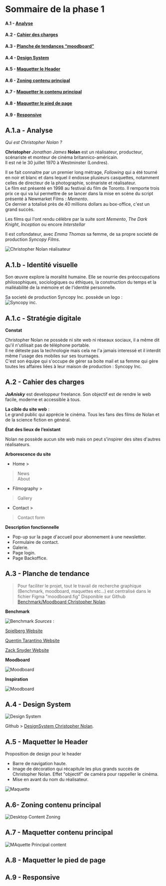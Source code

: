 # Sommaire de la phase 1 

#### A.1 - [Analyse](##A.1.a)
#### A.2 - [Cahier des charges](##A.2)
#### A.3 - [Planche de tendances “moodboard”](##A.3)
#### A.4 - [Design System](##A.4)
#### A.5 - [Maquetter le Header](##A.5)
#### A.6 - [Zoning contenu principal](##A.6)
#### A.7 - [Maquetter le contenu principal](##A.7)
#### A.8 - [Maquetter le pied de page](##A.8)
#### A.9 - [Responsive](##A.9)

## A.1.a - Analyse
_Qui est Christopher Nolan ?_

**Christopher** _Jonathan James_ **Nolan** est un réalisateur, producteur, scénariste et monteur de cinéma britannico-américain.  
Il est né le 30 juillet 1970 à Westminster (Londres).

Il se fait connaitre par un premier long métrage, *Following* qui a été tourné en noir et blanc et dans lequel il endosse plusieurs casquettes, notamment celles de directeur de la photographie, scénariste et réalisateur.  
Le film est présenté en 1998 au festival du film de Toronto. 
Il remporte trois prix ce qui va lui permettre de se lancer dans la mise en scène du script présenté à Newmarket Films : _Memento_.  
Ce dernier a totalisé près de 40 millions dollars au box-office, c'est un grand succès.

Les films qui l'ont rendu célèbre par la suite sont _Memento_, _The Dark Knight_, _Inception_ ou encore _Interstellar_

Il est cofondateur, avec _Emma Thomas_  sa femme, de sa propre societé de production _Syncopy Films_.

![Christopher Nolan réalisateur](images/Christopher-Nolan.jpg)

## A.1.b - Identité visuelle
Son œuvre explore la moralité humaine. Elle se nourrie des préoccupations philosophiques, sociologiques ou éthiques, la construction du temps et la malléabilité de la mémoire et de l'identité personnelle.  

Sa societé de production Syncopy Inc. possède un logo :  
![Syncopy inc.](images/syncopy.jpg)

## A.1.c - Stratégie digitale
**Constat**   

Christopher Nolan ne possède ni site web ni réseaux sociaux, il a même dit qu'il n'utilisait pas de téléphone portable.  
Il ne déteste pas la technologie mais cela ne l'a jamais interessé et il interdit même l'usage des mobiles sur ses tournages.  
C'est son équipe qui s'occupe de gérer sa boite mail et sa femme qui gère toutes les affaires liées à leur maison de production : Syncopy Inc.

## A.2 - Cahier des charges

***JoAnisky*** est developpeur freelance. Son objectif est de rendre le web facile, moderne et accessible à tous.

**La cible du site web** :  
  Le grand public qui apprécie le cinéma.
  Tous les fans des films de Nolan et de la science fiction en général.

**État des lieux de l’existant**
   
  Nolan ne possède aucun site web mais on peut s'inspirer des sites d'autres réalisateurs.

**Arborescence du site**
  
  
  - Home >
  > News  
  > About
  - Filmography >
  > Gallery
  - Contact >
  > Contact form

**Description fonctionnelle**
  - Pop-up sur la page d'accueil pour abonnement à une newsletter.
  - Formulaire de contact.
  - Galerie.
  - Page login.
  - Page Backoffice.

## A.3 - Planche de tendance
> Pour faciliter le projet, tout le travail de recherche graphique (Benchmark, moodboard, maquettes etc...) est centralisé dans le fichier  Figma "moodboard.fig"
Disponible sur Github   [Benchmark/Moodboard Christopher Nolan](https://github.com/JoAnisky/christopher_nolan/blob/main/moodboard.fig  "Moodboard Christopher Nolan").

**Benchmark**

![Benchmark](images/benchmark.jpg)
_Sources_ : 

[Spielberg Website](https://www.spielbergfilmarchive.org.il/ "Spielberg Website")

[Quentin Tarantino Website](https://www.tarantino.info/ "Quentin Tarantino Website")

[Zack Snyder Website](https://www.snydercut.com/ "Zack Snyder Website")


**Moodboard**

![Moodboard](images/moodboard.jpg)

**Inspiration**

![Moodboard](images/inspiration.png)


## A.4 - Design System

![Design System](images/design_system.jpg)

Github > [DesignSystem Christopher Nolan](https://github.com/JoAnisky/christopher_nolan/blob/main/moodboard.fig  "Moodboard Christopher Nolan").

## A.5 - Maquetter le Header
Proposition de design pour le header 
- Barre de navigation haute.
- Image de décoration qui récapitule les plus grands succès de Christopher Nolan. Effet "objectif" de caméra pour rappeller le cinéma.
-  Mise en avant du nom du réalisateur.
  
![Maquette](images/desktop_header.jpg)

## A.6- Zoning contenu principal

![Desktop Content Zoning](images/desktop_content_zoning.jpg)

## A.7 - Maquetter contenu principal
![MAquette Principal content](images/maquette_desktop_content.jpg)
## A.8 - Maquetter le pied de page

## A.9 - Responsive
